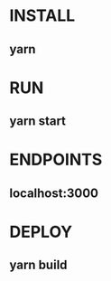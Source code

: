 # INSTALL 
## yarn 

# RUN 
## yarn start 

# ENDPOINTS 
## localhost:3000 

# DEPLOY 
## yarn build
